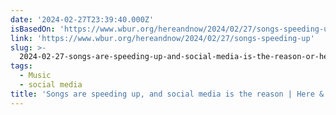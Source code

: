 ```yaml
---
date: '2024-02-27T23:39:40.000Z'
isBasedOn: 'https://www.wbur.org/hereandnow/2024/02/27/songs-speeding-up'
link: 'https://www.wbur.org/hereandnow/2024/02/27/songs-speeding-up'
slug: >-
  2024-02-27-songs-are-speeding-up-and-social-media-is-the-reason-or-here-and-now
tags:
  - Music
  - social media
title: 'Songs are speeding up, and social media is the reason | Here & Now'
---
```


